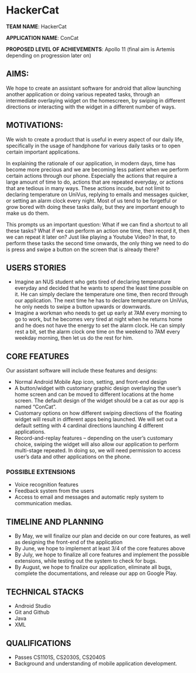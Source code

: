 # HackerCat
**TEAM NAME**: HackerCat


**APPLICATION NAME**: ConCat


**PROPOSED LEVEL OF ACHIEVEMENTS**: Apollo 11 (final aim is Artemis depending on progression later on)


## AIMS:

We hope to create an assistant software for android that allow launching another application or doing various repeated tasks, through an intermediate overlaying widget on the homescreen, by swiping in different directions or interacting with the widget in a different number of ways.


## MOTIVATIONS:

We wish to create a product that is useful in every aspect of our daily life, specifically in the usage of handphone for various daily tasks or to open certain important applications.

In explaining the rationale of our application, in modern days, time has become more precious and we are becoming less patient when we perform certain actions through our phone. Especially the actions that require a large amount of time to do, actions that are repeated everyday, or actions that are tedious in many ways. These actions incude, but not limit to declaring temperature on UniVus, replying to emails and messages quicker, or setting an alarm clock every night. Most of us tend to be forgetful or grow bored with doing these tasks daily, but they are important enough to make us do them.

This prompts us an important question: What if we can find a shortcut to all these tasks? What if we can perform an action one time, then record it, then we can repeat it later on? Just like playing a Youtube Video? In that, to perform these tasks the second time onwards, the only thing we need to do is press and swipe a button on the screen that is already there?


## USERS STORIES

- Imagine an NUS student who gets tired of declaring temperature everyday and decided that he wants to spend the least time possible on it. He can simply declare the temperature one time, then record through our application. The next time he has to declare temperature on UniVus, he only needs to swipe a button upwards or downwards.
- Imagine a workman who needs to get up early at 7AM every morning to go to work, but he becomes very tired at night when he returns home and he does not have the energy to set the alarm clock. He can simply rest a bit, set the alarm clock one time on the weekend to 7AM every weekday morning, then let us do the rest for him.


## CORE FEATURES

Our assistant software will include these features and designs:
-	Normal Android Mobile App icon, setting, and front-end design
-	A button/widget with customary graphic design overlaying the user’s home screen and can be moved to different locations at the home screen. The default design of the widget should be a cat as our app is named “ConCat”.
-	Customary options on how different swiping directions of the floating widget will result in different apps being launched. We will set out a default setting with 4 cardinal directions launching 4 different applications.
-	Record-and-replay features – depending on the user’s customary choice, swiping the widget will also allow our application to perform multi-stage repeated. In doing so, we will need permission to access user’s data and other applications on the phone.


### POSSIBLE EXTENSIONS

-	Voice recognition features
-	Feedback system from the users
-	Access to email and messages and automatic reply system to communication medias.


## TIMELINE AND PLANNING

-	By May, we will finalize our plan and decide on our core features, as well as designing the front-end of the application
-	By June, we hope to implement at least 3/4 of the core features above
-	By July, we hope to finalize all core features and implement the possible extensions, while testing out the system to check for bugs.
-	By August, we hope to finalize our application, eliminate all bugs, complete the documentations, and release our app on Google Play.


## TECHNICAL STACKS

-	Android Studio  
-	Git and Github  
-	Java  
-	XML  


## QUALIFICATIONS

-	Passes CS1101S, CS2030S, CS2040S
-	Background and understanding of mobile application development.
